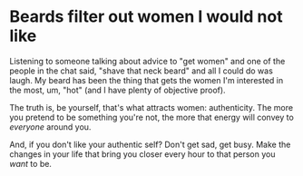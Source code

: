 # Beards filter out women I would not like

Listening to someone talking about advice to "get women" and one of the people in the chat said, "shave that neck beard" and all I could do was laugh. My beard has been the thing that gets the women I'm interested in the most, um, "hot" (and I have plenty of objective proof).

The truth is, be yourself, that's what attracts women: authenticity. The more you pretend to be something you're not, the more that energy will convey to *everyone* around you.

And, if you don't like your authentic self? Don't get sad, get busy. Make the changes in your life that bring you closer every hour to that person you *want* to be.

